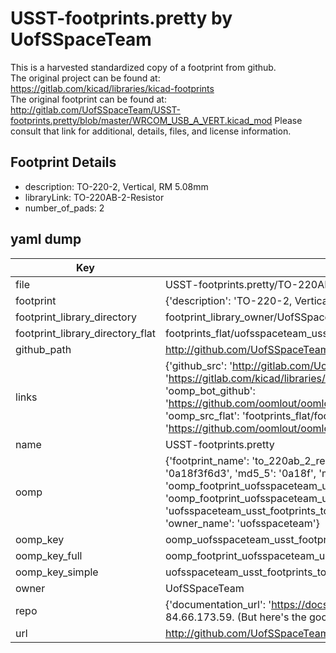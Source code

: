 # USST-footprints.pretty by UofSSpaceTeam  
This is a harvested standardized copy of a footprint from github.  
The original project can be found at:  
https://gitlab.com/kicad/libraries/kicad-footprints  
The original footprint can be found at:
http://gitlab.com/UofSSpaceTeam/USST-footprints.pretty/blob/master/WRCOM_USB_A_VERT.kicad_mod
Please consult that link for additional, details, files, and license information.  
## Footprint Details
* description: TO-220-2, Vertical, RM 5.08mm  
* libraryLink: TO-220AB-2-Resistor  
* number_of_pads: 2  
## yaml dump  
| Key | Value |  
| --- | --- |  
| file | USST-footprints.pretty/TO-220AB-2-Resistor.kicad_mod |  
| footprint | {'description': 'TO-220-2, Vertical, RM 5.08mm', 'libraryLink': 'TO-220AB-2-Resistor', 'number_of_pads': 2} |  
| footprint_library_directory | footprint_library_owner/UofSSpaceTeam_USST-footprints.pretty |  
| footprint_library_directory_flat | footprints_flat/uofsspaceteam_usst_footprints_to_220ab_2_resistor/working |  
| github_path | http://github.com/UofSSpaceTeam/USST-footprints.pretty/blob/master/TO-220AB-2-Resistor.kicad_mod |  
| links | {'github_src': 'http://gitlab.com/UofSSpaceTeam/USST-footprints.pretty/blob/master/WRCOM_USB_A_VERT.kicad_mod', 'github_src_repo': 'https://gitlab.com/kicad/libraries/kicad-footprints', 'oomp_bot': 'footprints/uofsspaceteam_usst_footprints_to_220ab_2_resistor/working', 'oomp_bot_github': 'https://github.com/oomlout/oomlout_oomp_footprint_bot/tree/main/footprints/uofsspaceteam_usst_footprints_to_220ab_2_resistor/working', 'oomp_src_flat': 'footprints_flat/footprints_flat/uofsspaceteam_usst_footprints_to_220ab_2_resistor/working', 'oomp_src_flat_github': 'https://github.com/oomlout/oomlout_oomp_footprint_src/tree/main/footprints_flat/uofsspaceteam_usst_footprints_to_220ab_2_resistor/working'} |  
| name | USST-footprints.pretty |  
| oomp | {'footprint_name': 'to_220ab_2_resistor', 'library_name': 'usst_footprints', 'md5': '0a18f3f6d372e80bd0be66da4c674f21', 'md5_10': '0a18f3f6d3', 'md5_5': '0a18f', 'md5_6': '0a18f3', 'oomp_key': 'oomp_uofsspaceteam_usst_footprints_to_220ab_2_resistor', 'oomp_key_extra': 'oomp_footprint_uofsspaceteam_usst_footprints_to_220ab_2_resistor', 'oomp_key_full': 'oomp_footprint_uofsspaceteam_usst_footprints_to_220ab_2_resistor_0a18f3', 'oomp_key_simple': 'uofsspaceteam_usst_footprints_to_220ab_2_resistor', 'original_filename': 'USST-footprints.pretty/TO-220AB-2-Resistor.kicad_mod', 'owner_name': 'uofsspaceteam'} |  
| oomp_key | oomp_uofsspaceteam_usst_footprints_to_220ab_2_resistor |  
| oomp_key_full | oomp_footprint_uofsspaceteam_usst_footprints_to_220ab_2_resistor |  
| oomp_key_simple | uofsspaceteam_usst_footprints_to_220ab_2_resistor |  
| owner | UofSSpaceTeam |  
| repo | {'documentation_url': 'https://docs.github.com/rest/overview/resources-in-the-rest-api#rate-limiting', 'message': "API rate limit exceeded for 84.66.173.59. (But here's the good news: Authenticated requests get a higher rate limit. Check out the documentation for more details.)"} |  
| url | http://github.com/UofSSpaceTeam/USST-footprints.pretty |  

